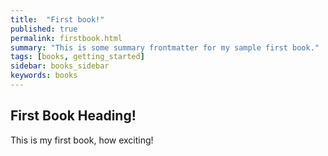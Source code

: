 ```yaml
---
title:  "First book!"
published: true
permalink: firstbook.html
summary: "This is some summary frontmatter for my sample first book."
tags: [books, getting_started]
sidebar: books_sidebar
keywords: books
---
```


## First Book Heading!

This is my first book, how exciting!
